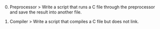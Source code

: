 0. Preprocessor > Write a script that runs a C file through the preprocessor and save the result into another file.

1. Compiler > Write a script that compiles a C file but does not link. 


